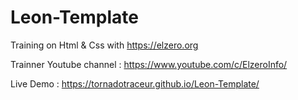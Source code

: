 # Leon-Template

Training on Html & Css with https://elzero.org

Trainner Youtube channel : https://www.youtube.com/c/ElzeroInfo/

Live Demo : https://tornadotraceur.github.io/Leon-Template/
